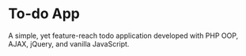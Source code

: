 # To-do App
A simple, yet feature-reach todo application developed with PHP OOP, AJAX, jQuery, and vanilla JavaScript.
